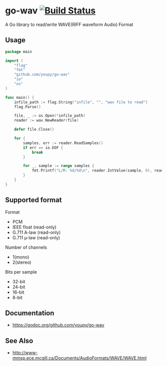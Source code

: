 # go-wav [![Build Status](https://travis-ci.org/youpy/go-wav.png?branch=master)](https://travis-ci.org/youpy/go-wav)

A Go library to read/write WAVE(RIFF waveform Audio) Format

## Usage

```go
package main

import (
	"flag"
	"fmt"
	"github.com/youpy/go-wav"
	"io"
	"os"
)

func main() {
	infile_path := flag.String("infile", "", "wav file to read")
	flag.Parse()

	file, _ := os.Open(*infile_path)
	reader := wav.NewReader(file)

  	defer file.Close()

	for {
		samples, err := reader.ReadSamples()
		if err == io.EOF {
			break
		}

		for _, sample := range samples {
			fmt.Printf("L/R: %d/%d\n", reader.IntValue(sample, 0), reader.IntValue(sample, 1))
		}
	}
}
```

## Supported format

Format

- PCM
- IEEE float (read-only)
- G.711 A-law (read-only)
- G.711 µ-law (read-only)

Number of channels

- 1(mono)
- 2(stereo)

Bits per sample

- 32-bit
- 24-bit
- 16-bit
- 8-bit

## Documentation

- https://godoc.org/github.com/youpy/go-wav

## See Also

- http://www-mmsp.ece.mcgill.ca/Documents/AudioFormats/WAVE/WAVE.html

